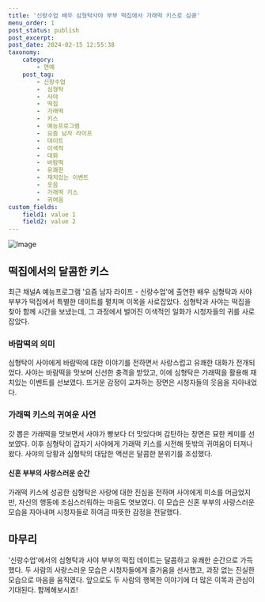 ```yaml
---
title: '신랑수업 배우 심형탁사야 부부 떡집에서 가래떡 키스로 심쿵'
menu_order: 1
post_status: publish
post_excerpt: 
post_date: 2024-02-15 12:55:38
taxonomy:
    category:
        - 연예
    post_tag:
        - 신랑수업
        -  심형탁
        -  사야
        -  떡집
        -  가래떡
        -  키스
        -  예능프로그램
        -  요즘 남자 라이프
        -  데이트
        -  이색적
        -  대화
        -  바람떡
        -  유쾌한
        -  재치있는 이벤트
        -  웃음
        -  가래떡 키스
        -  귀여움
custom_fields:
    field1: value 1
    field2: value 2
---
```


![Image](https://mimgnews.pstatic.net/image/076/2024/02/15/2024021501000957000130301_20240215073705070.jpg?type=w540)

## 떡집에서의 달콤한 키스
최근 채널A 예능프로그램 '요즘 남자 라이프 - 신랑수업'에 출연한 배우 심형탁과 사야 부부가 떡집에서 특별한 데이트를 펼치며 이목을 사로잡았다. 심형탁과 사야는 떡집을 찾아 함께 시간을 보냈는데, 그 과정에서 벌어진 이색적인 일화가 시청자들의 귀를 사로잡았다.
### 바람떡의 의미
심형탁이 사야에게 바람떡에 대한 이야기를 전하면서 사랑스럽고 유쾌한 대화가 전개되었다. 사야는 바람떡을 맛보며 신선한 충격을 받았고, 이에 심형탁은 가래떡을 활용해 재치있는 이벤트를 선보였다. 뜨거운 감정이 교차하는 장면은 시청자들의 웃음을 자아내었다.
### 가래떡 키스의 귀여운 사연
갓 뽑은 가래떡을 맛보면서 사야가 빵보다 더 맛있다며 감탄하는 장면은 묘한 케미를 선보였다. 이후 심형탁이 갑자기 사야에게 가래떡 키스를 시전해 뜻밖의 귀여움이 터져나왔다. 사야의 당황과 심형탁의 대담한 액션은 달콤한 분위기를 조성했다.
#### 신혼 부부의 사랑스러운 순간
가래떡 키스에 성공한 심형탁은 사랑에 대한 진심을 전하며 사야에게 미소를 머금었지만, 자신의 행동에 조심스러워하는 마음도 엿보였다. 이 모습은 신혼 부부의 사랑스러운 모습을 자아내며 시청자들로 하여금 따뜻한 감정을 전달했다.
## 마무리
'신랑수업'에서의 심형탁과 사야 부부의 떡집 데이트는 달콤하고 유쾌한 순간으로 가득했다. 두 사람의 사랑스러운 모습은 시청자들에게 즐거움을 선사했고, 과장 없는 진실한 모습으로 마음을 움직였다. 앞으로도 두 사람의 행복한 이야기에 더 많은 이목과 관심이 기대된다. 함께해보시죠!
